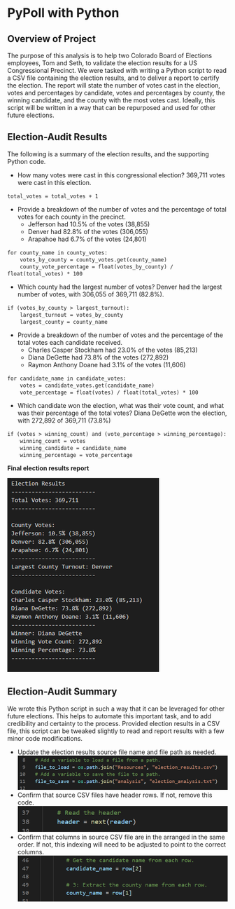 # PyPoll with Python

## Overview of Project

The purpose of this analysis is to help two Colorado Board of Elections employees, Tom and Seth, to validate the election results for a US Congressional Precinct. We were tasked with writing a Python script to read a CSV file containing the election results, and to deliver a report to certify the election. The report will state the number of votes cast in the election, votes and percentages by candidate, votes and percentages by county, the winning candidate, and the county with the most votes cast. Ideally, this script will be written in a way that can be repurposed and used for other future elections.

## Election-Audit Results

The following is a summary of the election results, and the supporting Python code.

- How many votes were cast in this congressional election?
369,711 votes were cast in this election.
```
total_votes = total_votes + 1
```
- Provide a breakdown of the number of votes and the percentage of total votes for each county in the precinct.
  - Jefferson had 10.5% of the votes (38,855)
  - Denver had 82.8% of the votes (306,055)
  - Arapahoe had 6.7% of the votes (24,801)
```
for county_name in county_votes:
	votes_by_county = county_votes.get(county_name)
	county_vote_percentage = float(votes_by_county) / float(total_votes) * 100
```
- Which county had the largest number of votes?
Denver had the largest number of votes, with 306,055 of 369,711 (82.8%).
```
if (votes_by_county > largest_turnout):
	largest_turnout = votes_by_county
	largest_county = county_name
```
- Provide a breakdown of the number of votes and the percentage of the total votes each candidate received.
  - Charles Casper Stockham had 23.0% of the votes (85,213)
  - Diana DeGette had 73.8% of the votes (272,892)
  - Raymon Anthony Doane had 3.1% of the votes (11,606)
```
for candidate_name in candidate_votes:
	votes = candidate_votes.get(candidate_name)
	vote_percentage = float(votes) / float(total_votes) * 100
```
- Which candidate won the election, what was their vote count, and what was their percentage of the total votes?
Diana DeGette won the election, with 272,892 of 369,711 (73.8%)
```
if (votes > winning_count) and (vote_percentage > winning_percentage):
	winning_count = votes
	winning_candidate = candidate_name
	winning_percentage = vote_percentage
```
**Final election results report**

![Election Report](/Resources/Election_Results_Report.PNG)

## Election-Audit Summary

We wrote this Python script in such a way that it can be leveraged for other future elections. This helps to automate this important task, and to add credibility and certainty to the process. Provided election results in a CSV file, this script can be tweaked slightly to read and report results with a few minor code modifications.
- Update the election results source file name and file path as needed.
![File Name & Path](/Resources/FilePath_FileName.PNG)
- Confirm that source CSV files have header rows. If not, remove this code.
![Header Row](/Resources/Read_Header_Row.PNG)
- Confirm that columns in source CSV file are in the arranged in the same order. If not, this indexing will need to be adjusted to point to the correct columns.
![Indexes](/Resources/Candidate_County_Indexes.PNG)
